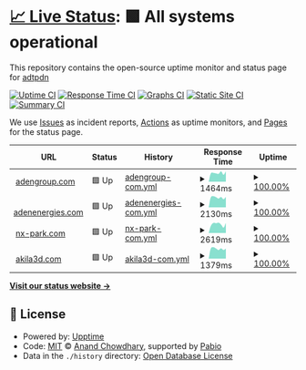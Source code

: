 # [📈 Live Status](https://adtpdn.github.io/status): <!--live status--> **🟩 All systems operational**

This repository contains the open-source uptime monitor and status page for [adtpdn](https://adtpdn.github.io/status)

[![Uptime CI](https://github.com/adtpdn/status/workflows/Uptime%20CI/badge.svg)](https://github.com/adtpdn/status/actions?query=workflow%3A%22Uptime+CI%22)
[![Response Time CI](https://github.com/adtpdn/status/workflows/Response%20Time%20CI/badge.svg)](https://github.com/adtpdn/status/actions?query=workflow%3A%22Response+Time+CI%22)
[![Graphs CI](https://github.com/adtpdn/status/workflows/Graphs%20CI/badge.svg)](https://github.com/adtpdn/status/actions?query=workflow%3A%22Graphs+CI%22)
[![Static Site CI](https://github.com/adtpdn/status/workflows/Static%20Site%20CI/badge.svg)](https://github.com/adtpdn/status/actions?query=workflow%3A%22Static+Site+CI%22)
[![Summary CI](https://github.com/adtpdn/status/workflows/Summary%20CI/badge.svg)](https://github.com/adtpdn/status/actions?query=workflow%3A%22Summary+CI%22)

We use [Issues](https://github.com/adtpdn/status/issues) as incident reports, [Actions](https://github.com/adtpdn/status/actions) as uptime monitors, and [Pages](https://adtpdn.github.io/status) for the status page.

<!--start: status pages-->
<!-- This summary is generated by Upptime (https://github.com/upptime/upptime) -->
<!-- Do not edit this manually, your changes will be overwritten -->
<!-- prettier-ignore -->
| URL | Status | History | Response Time | Uptime |
| --- | ------ | ------- | ------------- | ------ |
| <img alt="" src="https://icons.duckduckgo.com/ip3/null.ico" height="13"> [adengroup.com](adengroup.com) | 🟩 Up | [adengroup-com.yml](https://github.com/adtpdn/status/commits/HEAD/history/adengroup-com.yml) | <details><summary><img alt="Response time graph" src="./graphs/adengroup-com/response-time-week.png" height="20"> 1464ms</summary><br><a href="https://adtpdn.github.io/status/history/adengroup-com"><img alt="Response time 1418" src="https://img.shields.io/endpoint?url=https%3A%2F%2Fraw.githubusercontent.com%2Fadtpdn%2Fstatus%2FHEAD%2Fapi%2Fadengroup-com%2Fresponse-time.json"></a><br><a href="https://adtpdn.github.io/status/history/adengroup-com"><img alt="24-hour response time 2115" src="https://img.shields.io/endpoint?url=https%3A%2F%2Fraw.githubusercontent.com%2Fadtpdn%2Fstatus%2FHEAD%2Fapi%2Fadengroup-com%2Fresponse-time-day.json"></a><br><a href="https://adtpdn.github.io/status/history/adengroup-com"><img alt="7-day response time 1464" src="https://img.shields.io/endpoint?url=https%3A%2F%2Fraw.githubusercontent.com%2Fadtpdn%2Fstatus%2FHEAD%2Fapi%2Fadengroup-com%2Fresponse-time-week.json"></a><br><a href="https://adtpdn.github.io/status/history/adengroup-com"><img alt="30-day response time 1394" src="https://img.shields.io/endpoint?url=https%3A%2F%2Fraw.githubusercontent.com%2Fadtpdn%2Fstatus%2FHEAD%2Fapi%2Fadengroup-com%2Fresponse-time-month.json"></a><br><a href="https://adtpdn.github.io/status/history/adengroup-com"><img alt="1-year response time 1418" src="https://img.shields.io/endpoint?url=https%3A%2F%2Fraw.githubusercontent.com%2Fadtpdn%2Fstatus%2FHEAD%2Fapi%2Fadengroup-com%2Fresponse-time-year.json"></a></details> | <details><summary><a href="https://adtpdn.github.io/status/history/adengroup-com">100.00%</a></summary><a href="https://adtpdn.github.io/status/history/adengroup-com"><img alt="All-time uptime 99.99%" src="https://img.shields.io/endpoint?url=https%3A%2F%2Fraw.githubusercontent.com%2Fadtpdn%2Fstatus%2FHEAD%2Fapi%2Fadengroup-com%2Fuptime.json"></a><br><a href="https://adtpdn.github.io/status/history/adengroup-com"><img alt="24-hour uptime 100.00%" src="https://img.shields.io/endpoint?url=https%3A%2F%2Fraw.githubusercontent.com%2Fadtpdn%2Fstatus%2FHEAD%2Fapi%2Fadengroup-com%2Fuptime-day.json"></a><br><a href="https://adtpdn.github.io/status/history/adengroup-com"><img alt="7-day uptime 100.00%" src="https://img.shields.io/endpoint?url=https%3A%2F%2Fraw.githubusercontent.com%2Fadtpdn%2Fstatus%2FHEAD%2Fapi%2Fadengroup-com%2Fuptime-week.json"></a><br><a href="https://adtpdn.github.io/status/history/adengroup-com"><img alt="30-day uptime 99.96%" src="https://img.shields.io/endpoint?url=https%3A%2F%2Fraw.githubusercontent.com%2Fadtpdn%2Fstatus%2FHEAD%2Fapi%2Fadengroup-com%2Fuptime-month.json"></a><br><a href="https://adtpdn.github.io/status/history/adengroup-com"><img alt="1-year uptime 99.99%" src="https://img.shields.io/endpoint?url=https%3A%2F%2Fraw.githubusercontent.com%2Fadtpdn%2Fstatus%2FHEAD%2Fapi%2Fadengroup-com%2Fuptime-year.json"></a></details>
| <img alt="" src="https://icons.duckduckgo.com/ip3/www.adenenergies.com.ico" height="13"> [adenenergies.com](https://www.adenenergies.com) | 🟩 Up | [adenenergies-com.yml](https://github.com/adtpdn/status/commits/HEAD/history/adenenergies-com.yml) | <details><summary><img alt="Response time graph" src="./graphs/adenenergies-com/response-time-week.png" height="20"> 2130ms</summary><br><a href="https://adtpdn.github.io/status/history/adenenergies-com"><img alt="Response time 1535" src="https://img.shields.io/endpoint?url=https%3A%2F%2Fraw.githubusercontent.com%2Fadtpdn%2Fstatus%2FHEAD%2Fapi%2Fadenenergies-com%2Fresponse-time.json"></a><br><a href="https://adtpdn.github.io/status/history/adenenergies-com"><img alt="24-hour response time 2197" src="https://img.shields.io/endpoint?url=https%3A%2F%2Fraw.githubusercontent.com%2Fadtpdn%2Fstatus%2FHEAD%2Fapi%2Fadenenergies-com%2Fresponse-time-day.json"></a><br><a href="https://adtpdn.github.io/status/history/adenenergies-com"><img alt="7-day response time 2130" src="https://img.shields.io/endpoint?url=https%3A%2F%2Fraw.githubusercontent.com%2Fadtpdn%2Fstatus%2FHEAD%2Fapi%2Fadenenergies-com%2Fresponse-time-week.json"></a><br><a href="https://adtpdn.github.io/status/history/adenenergies-com"><img alt="30-day response time 1800" src="https://img.shields.io/endpoint?url=https%3A%2F%2Fraw.githubusercontent.com%2Fadtpdn%2Fstatus%2FHEAD%2Fapi%2Fadenenergies-com%2Fresponse-time-month.json"></a><br><a href="https://adtpdn.github.io/status/history/adenenergies-com"><img alt="1-year response time 1535" src="https://img.shields.io/endpoint?url=https%3A%2F%2Fraw.githubusercontent.com%2Fadtpdn%2Fstatus%2FHEAD%2Fapi%2Fadenenergies-com%2Fresponse-time-year.json"></a></details> | <details><summary><a href="https://adtpdn.github.io/status/history/adenenergies-com">100.00%</a></summary><a href="https://adtpdn.github.io/status/history/adenenergies-com"><img alt="All-time uptime 99.29%" src="https://img.shields.io/endpoint?url=https%3A%2F%2Fraw.githubusercontent.com%2Fadtpdn%2Fstatus%2FHEAD%2Fapi%2Fadenenergies-com%2Fuptime.json"></a><br><a href="https://adtpdn.github.io/status/history/adenenergies-com"><img alt="24-hour uptime 100.00%" src="https://img.shields.io/endpoint?url=https%3A%2F%2Fraw.githubusercontent.com%2Fadtpdn%2Fstatus%2FHEAD%2Fapi%2Fadenenergies-com%2Fuptime-day.json"></a><br><a href="https://adtpdn.github.io/status/history/adenenergies-com"><img alt="7-day uptime 100.00%" src="https://img.shields.io/endpoint?url=https%3A%2F%2Fraw.githubusercontent.com%2Fadtpdn%2Fstatus%2FHEAD%2Fapi%2Fadenenergies-com%2Fuptime-week.json"></a><br><a href="https://adtpdn.github.io/status/history/adenenergies-com"><img alt="30-day uptime 96.34%" src="https://img.shields.io/endpoint?url=https%3A%2F%2Fraw.githubusercontent.com%2Fadtpdn%2Fstatus%2FHEAD%2Fapi%2Fadenenergies-com%2Fuptime-month.json"></a><br><a href="https://adtpdn.github.io/status/history/adenenergies-com"><img alt="1-year uptime 99.29%" src="https://img.shields.io/endpoint?url=https%3A%2F%2Fraw.githubusercontent.com%2Fadtpdn%2Fstatus%2FHEAD%2Fapi%2Fadenenergies-com%2Fuptime-year.json"></a></details>
| <img alt="" src="https://icons.duckduckgo.com/ip3/www.nx-park.com.ico" height="13"> [nx-park.com](https://www.nx-park.com) | 🟩 Up | [nx-park-com.yml](https://github.com/adtpdn/status/commits/HEAD/history/nx-park-com.yml) | <details><summary><img alt="Response time graph" src="./graphs/nx-park-com/response-time-week.png" height="20"> 2619ms</summary><br><a href="https://adtpdn.github.io/status/history/nx-park-com"><img alt="Response time 2316" src="https://img.shields.io/endpoint?url=https%3A%2F%2Fraw.githubusercontent.com%2Fadtpdn%2Fstatus%2FHEAD%2Fapi%2Fnx-park-com%2Fresponse-time.json"></a><br><a href="https://adtpdn.github.io/status/history/nx-park-com"><img alt="24-hour response time 2117" src="https://img.shields.io/endpoint?url=https%3A%2F%2Fraw.githubusercontent.com%2Fadtpdn%2Fstatus%2FHEAD%2Fapi%2Fnx-park-com%2Fresponse-time-day.json"></a><br><a href="https://adtpdn.github.io/status/history/nx-park-com"><img alt="7-day response time 2619" src="https://img.shields.io/endpoint?url=https%3A%2F%2Fraw.githubusercontent.com%2Fadtpdn%2Fstatus%2FHEAD%2Fapi%2Fnx-park-com%2Fresponse-time-week.json"></a><br><a href="https://adtpdn.github.io/status/history/nx-park-com"><img alt="30-day response time 2604" src="https://img.shields.io/endpoint?url=https%3A%2F%2Fraw.githubusercontent.com%2Fadtpdn%2Fstatus%2FHEAD%2Fapi%2Fnx-park-com%2Fresponse-time-month.json"></a><br><a href="https://adtpdn.github.io/status/history/nx-park-com"><img alt="1-year response time 2316" src="https://img.shields.io/endpoint?url=https%3A%2F%2Fraw.githubusercontent.com%2Fadtpdn%2Fstatus%2FHEAD%2Fapi%2Fnx-park-com%2Fresponse-time-year.json"></a></details> | <details><summary><a href="https://adtpdn.github.io/status/history/nx-park-com">100.00%</a></summary><a href="https://adtpdn.github.io/status/history/nx-park-com"><img alt="All-time uptime 100.00%" src="https://img.shields.io/endpoint?url=https%3A%2F%2Fraw.githubusercontent.com%2Fadtpdn%2Fstatus%2FHEAD%2Fapi%2Fnx-park-com%2Fuptime.json"></a><br><a href="https://adtpdn.github.io/status/history/nx-park-com"><img alt="24-hour uptime 100.00%" src="https://img.shields.io/endpoint?url=https%3A%2F%2Fraw.githubusercontent.com%2Fadtpdn%2Fstatus%2FHEAD%2Fapi%2Fnx-park-com%2Fuptime-day.json"></a><br><a href="https://adtpdn.github.io/status/history/nx-park-com"><img alt="7-day uptime 100.00%" src="https://img.shields.io/endpoint?url=https%3A%2F%2Fraw.githubusercontent.com%2Fadtpdn%2Fstatus%2FHEAD%2Fapi%2Fnx-park-com%2Fuptime-week.json"></a><br><a href="https://adtpdn.github.io/status/history/nx-park-com"><img alt="30-day uptime 100.00%" src="https://img.shields.io/endpoint?url=https%3A%2F%2Fraw.githubusercontent.com%2Fadtpdn%2Fstatus%2FHEAD%2Fapi%2Fnx-park-com%2Fuptime-month.json"></a><br><a href="https://adtpdn.github.io/status/history/nx-park-com"><img alt="1-year uptime 100.00%" src="https://img.shields.io/endpoint?url=https%3A%2F%2Fraw.githubusercontent.com%2Fadtpdn%2Fstatus%2FHEAD%2Fapi%2Fnx-park-com%2Fuptime-year.json"></a></details>
| <img alt="" src="https://icons.duckduckgo.com/ip3/www.akila3d.com.ico" height="13"> [akila3d.com](https://www.akila3d.com/) | 🟩 Up | [akila3d-com.yml](https://github.com/adtpdn/status/commits/HEAD/history/akila3d-com.yml) | <details><summary><img alt="Response time graph" src="./graphs/akila3d-com/response-time-week.png" height="20"> 1379ms</summary><br><a href="https://adtpdn.github.io/status/history/akila3d-com"><img alt="Response time 1401" src="https://img.shields.io/endpoint?url=https%3A%2F%2Fraw.githubusercontent.com%2Fadtpdn%2Fstatus%2FHEAD%2Fapi%2Fakila3d-com%2Fresponse-time.json"></a><br><a href="https://adtpdn.github.io/status/history/akila3d-com"><img alt="24-hour response time 1518" src="https://img.shields.io/endpoint?url=https%3A%2F%2Fraw.githubusercontent.com%2Fadtpdn%2Fstatus%2FHEAD%2Fapi%2Fakila3d-com%2Fresponse-time-day.json"></a><br><a href="https://adtpdn.github.io/status/history/akila3d-com"><img alt="7-day response time 1379" src="https://img.shields.io/endpoint?url=https%3A%2F%2Fraw.githubusercontent.com%2Fadtpdn%2Fstatus%2FHEAD%2Fapi%2Fakila3d-com%2Fresponse-time-week.json"></a><br><a href="https://adtpdn.github.io/status/history/akila3d-com"><img alt="30-day response time 1443" src="https://img.shields.io/endpoint?url=https%3A%2F%2Fraw.githubusercontent.com%2Fadtpdn%2Fstatus%2FHEAD%2Fapi%2Fakila3d-com%2Fresponse-time-month.json"></a><br><a href="https://adtpdn.github.io/status/history/akila3d-com"><img alt="1-year response time 1401" src="https://img.shields.io/endpoint?url=https%3A%2F%2Fraw.githubusercontent.com%2Fadtpdn%2Fstatus%2FHEAD%2Fapi%2Fakila3d-com%2Fresponse-time-year.json"></a></details> | <details><summary><a href="https://adtpdn.github.io/status/history/akila3d-com">100.00%</a></summary><a href="https://adtpdn.github.io/status/history/akila3d-com"><img alt="All-time uptime 100.00%" src="https://img.shields.io/endpoint?url=https%3A%2F%2Fraw.githubusercontent.com%2Fadtpdn%2Fstatus%2FHEAD%2Fapi%2Fakila3d-com%2Fuptime.json"></a><br><a href="https://adtpdn.github.io/status/history/akila3d-com"><img alt="24-hour uptime 100.00%" src="https://img.shields.io/endpoint?url=https%3A%2F%2Fraw.githubusercontent.com%2Fadtpdn%2Fstatus%2FHEAD%2Fapi%2Fakila3d-com%2Fuptime-day.json"></a><br><a href="https://adtpdn.github.io/status/history/akila3d-com"><img alt="7-day uptime 100.00%" src="https://img.shields.io/endpoint?url=https%3A%2F%2Fraw.githubusercontent.com%2Fadtpdn%2Fstatus%2FHEAD%2Fapi%2Fakila3d-com%2Fuptime-week.json"></a><br><a href="https://adtpdn.github.io/status/history/akila3d-com"><img alt="30-day uptime 100.00%" src="https://img.shields.io/endpoint?url=https%3A%2F%2Fraw.githubusercontent.com%2Fadtpdn%2Fstatus%2FHEAD%2Fapi%2Fakila3d-com%2Fuptime-month.json"></a><br><a href="https://adtpdn.github.io/status/history/akila3d-com"><img alt="1-year uptime 100.00%" src="https://img.shields.io/endpoint?url=https%3A%2F%2Fraw.githubusercontent.com%2Fadtpdn%2Fstatus%2FHEAD%2Fapi%2Fakila3d-com%2Fuptime-year.json"></a></details>

<!--end: status pages-->

[**Visit our status website →**](https://adtpdn.github.io/status)

## 📄 License

- Powered by: [Upptime](https://github.com/upptime/upptime)
- Code: [MIT](./LICENSE) © [Anand Chowdhary](https://anandchowdhary.com), supported by [Pabio](https://pabio.com)
- Data in the `./history` directory: [Open Database License](https://opendatacommons.org/licenses/odbl/1-0/)
